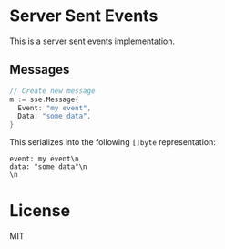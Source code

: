 
# Server Sent Events

This is a server sent events implementation.


## Messages

```go
// Create new message
m := sse.Message{
  Event: "my event",
  Data: "some data",
}
```

This serializes into the following ```[]byte``` representation:

```
event: my event\n
data: "some data"\n
\n
```


# License
MIT

